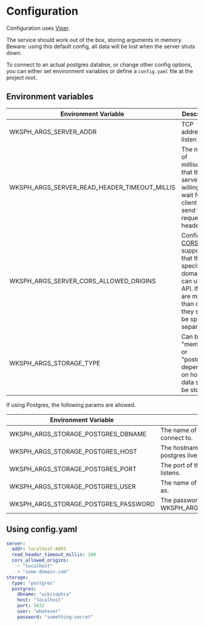 # Configuration

Configuration uses [Viper](https://github.com/spf13/viper).

The service should work out of the box, storing arguments in memory.
Beware: using this default config, all data will be lost when the server shuts down.

To connect to an actual postgres databse, or change other config options, you
can either set environment variables or define a `config.yaml` file at the project root.

## Environment variables

|              Environment Variable            |   Description |
|----------------------------------------------|---------------|
| WKSPH_ARGS_SERVER_ADDR                       | TCP address to listen on. |
| WKSPH_ARGS_SERVER_READ_HEADER_TIMEOUT_MILLIS | The number of milliseconds that the server is willing to wait for a client to send the request headers |
| WKSPH_ARGS_SERVER_CORS_ALLOWED_ORIGINS       | Configures [CORS]() support so that the specified domains can use the API. If there are more than one, they should be space separated. |
| WKSPH_ARGS_STORAGE_TYPE                      | Can be "memory" or "postgres", depending on how the data should be stored. |

If using Postgres, the following params are allowed.

|          Environment Variable        |                      Description                       |
| ------------------------------------ | ------------------------------------------------------ |
| WKSPH_ARGS_STORAGE_POSTGRES_DBNAME   | The name of the postgres database to connect to.       |
| WKSPH_ARGS_STORAGE_POSTGRES_HOST     | The hostname of the machine where postgres lives.      |
| WKSPH_ARGS_STORAGE_POSTGRES_PORT     | The port of the machine where postgres listens.        |
| WKSPH_ARGS_STORAGE_POSTGRES_USER     | The name of the postgres user to connect as.           |
| WKSPH_ARGS_STORAGE_POSTGRES_PASSWORD | The password for the WKSPH_ARGS_STORAGE_POSTGRES_USER. |

## Using config.yaml

```yaml
server:
  addr: localhost:8001
  read_header_timeout_millis: 100
  cors_allowed_origins:
    - "localhost"
    - "some-domain.com"
storage:
  type: "postgres"
  postgres:
    dbname: "wikisophia"
    host: "localhost"
    port: 5432
    user: "whatever"
    password: "something-secret"
```
